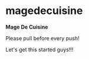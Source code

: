 # magedecuisine

**Mage De Cuisine**

Please pull before every push!

Let's get this started guys!!!
